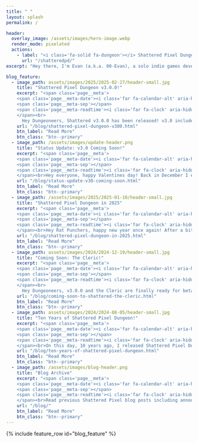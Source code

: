 ```yaml
---
title: " "
layout: splash
permalink: /

header:
  overlay_image: /assets/images/hero-image.webp
  render_mode: pixelated
  actions:
    - label: "<i class='fa-solid fa-dungeon'></i> Shattered Pixel Dungeon"
      url: "/shatteredpd/"
excerpt: "Hey there, I'm Evan (a.k.a. 00-Evan), a solo indie games developer currently working on my traditional roguelike named Shattered Pixel Dungeon!"

blog_feature:
  - image_path: assets/images/2025/2025-02-27/header-small.jpg
    title: "Shattered Pixel Dungeon v3.0.0!"
    excerpt: "<span class='page__meta'>
    <span class='page__meta-date'><i class='far fa-calendar-alt' aria-hidden='true'></i> February 27th, 2024</span>
    <span class='page__meta-sep'></span>
    <span class='page__meta-readtime'><i class='far fa-clock' aria-hidden='true'></i> 10 minute read</span>
    </span><br>
      Hey Dungeoneers, Shattered v3.0.0 has been released! v3.0 includes Shattered's second new playable character! The Cleric is a divine spellcaster who learns and upgrades spells via the talent system!"
    url: "/blog/shattered-pixel-dungeon-v300.html"
    btn_label: "Read More"
    btn_class: "btn--primary"
  - image_path: /assets/images/update-header.png
    title: "Status Update: v3.0 Coming Soon!"
    excerpt: "<span class='page__meta'>
    <span class='page__meta-date'><i class='far fa-calendar-alt' aria-hidden='true'></i> February 14, 2025</span>
    <span class='page__meta-sep'></span>
    <span class='page__meta-readtime'><i class='far fa-clock' aria-hidden='true'></i> 1 minute read</span>
    </span><br>Hey everyone, happy Valentines day! Back in December I estimated that v3.0 would be gearing up to release in late January or early February, so it's time for a little update!"
    url: "/blog/status-update-v30-coming-soon.html"
    btn_label: "Read More"
    btn_class: "btn--primary"
  - image_path: /assets/images/2025/2025-01-10/header-small.jpg
    title: "Shattered Pixel Dungeon in 2025"
    excerpt: "<span class='page__meta'>
    <span class='page__meta-date'><i class='far fa-calendar-alt' aria-hidden='true'></i> January 10, 2025</span>
    <span class='page__meta-sep'></span>
    <span class='page__meta-readtime'><i class='far fa-clock' aria-hidden='true'></i> 6 minute read</span>
    </span><br>Hey Rat Punchers, happy new year once again! After a bit of a holiday break, I'm back to work on Shattered Pixel Dungeon, which includes laying out some plans for the coming year!"
    url: "/blog/shattered-pixel-dungeon-in-2025.html"
    btn_label: "Read More"
    btn_class: "btn--primary"
  - image_path: assets/images/2024/2024-12-19/header-small.jpg
    title: "Coming Soon: The Cleric!"
    excerpt: "<span class='page__meta'>
    <span class='page__meta-date'><i class='far fa-calendar-alt' aria-hidden='true'></i> December 19, 2024</span>
    <span class='page__meta-sep'></span>
    <span class='page__meta-readtime'><i class='far fa-clock' aria-hidden='true'></i> 5 minute read</span>
    </span><br>
      Hey Dungeoneers, v3.0.0 and the Cleric are finally ready for beta! In this blog post I'm going to share more details about the Cleric! Just as with the Duelist, I'm releasing the Cleric's beta a little early."
    url: "/blog/coming-soon-to-shattered-the-cleric.html"
    btn_label: "Read More"
    btn_class: "btn--primary"
  - image_path: assets/images/2024/2024-08-05/header-small.jpg
    title: "Ten Years of Shattered Pixel Dungeon!"
    excerpt: "<span class='page__meta'>
    <span class='page__meta-date'><i class='far fa-calendar-alt' aria-hidden='true'></i> August 5, 2024</span>
    <span class='page__meta-sep'></span>
    <span class='page__meta-readtime'><i class='far fa-clock' aria-hidden='true'></i> 8 minute read</span>
    </span><br>On this day, 10 years ago, I released Shattered Pixel Dungeon v0.1.0. Join me for a quick walk down memory lane, and for a preview of something very exciting that's yet to come..."
    url: "/blog/ten-years-of-shattered-pixel-dungeon.html"
    btn_label: "Read More"
    btn_class: "btn--primary"
  - image_path: /assets/images/blog-header.png
    title: "Blog Archive"
    excerpt: "<span class='page__meta'>
    <span class='page__meta-date'><i class='far fa-calendar-alt' aria-hidden='true'></i> 2014-2025</span>
    <span class='page__meta-sep'></span>
    <span class='page__meta-readtime'><i class='far fa-clock' aria-hidden='true'></i> 120 blog posts</span>
    </span><br>Read previous Shattered Pixel blog posts including announcements, design overviews, and teasers! The blog includes a full history of my dev work since I started Shattered Pixel Dungeon in 2014."
    url: "/blog/"
    btn_label: "Read More"
    btn_class: "btn--primary"
---
```


{% include feature_row id="blog_feature" %}
